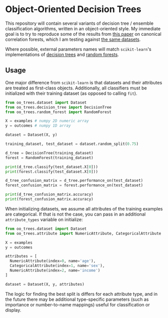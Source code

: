 # Object-Oriented Decision Trees

This repository will contain several variants of decision tree / ensemble
classification algorithms, written in an object-oriented style. My immediate
goal is to try to reproduce some of the results from
[this paper](http://arxiv.org/abs/1507.05444) on canonical correlation forests,
which I am testing against
[the same datasets](https://bitbucket.org/twgr/ccf/src/master/Datasets).

Where possible, external parameters names will match `scikit-learn`'s
implementations of
[decision trees](http://scikit-learn.org/stable/modules/generated/sklearn.tree.DecisionTreeClassifier.html)
and [random forests](http://scikit-learn.org/stable/modules/generated/sklearn.ensemble.RandomForestClassifier.html).

## Usage

One major difference from `scikit-learn` is that datasets and their attributes
are treated as first-class objects. Additionally, all classifiers must be
initialized with their training dataset (as opposed to calling `fit`).

```python
from oo_trees.dataset import Dataset
from oo_trees.decision_tree import DecisionTree
from oo_trees.random_forest import RandomForest

X = examples # numpy 2D numeric array
y = outcomes # numpy 1D array

dataset = Dataset(X, y)

training_dataset, test_dataset = dataset.random_split(0.75)

d_tree = DecisionTree(training_dataset)
forest = RandomForest(training_dataset)

print(d_tree.classify(test_dataset.X[0]))
print(forest.classify(test_dataset.X[0]))

d_tree_confusion_matrix = d_tree.performance_on(test_dataset)
forest_confusion_matrix = forest.performance_on(test_dataset)

print(d_tree_confusion_matrix.accuracy)
print(forest_confusion_matrix.accuracy)
```

When initializing datasets, we assume all attributes of the training examples
are categorical. If that is not the case, you can pass in an additional
`attribute_types` variable on initialize:

```python
from oo_trees.dataset import Dataset
from oo_trees.attribute import NumericAttribute, CategoricalAttribute

X = examples
y = outcomes

attributes = [
  NumericAttribute(index=0, name='age'),
  CategoricalAttribute(index=1, name='sex'),
  NumericAttribute(index=2, name='income')
]

dataset = Dataset(X, y, attributes)
```

The logic for finding the best split is differs for each attribute type, and in
the future there may be additional type-specific parameters (such as
importance or number-to-name mappings) useful for classification or display.
